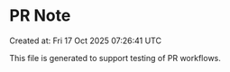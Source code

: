 # PR Note

Created at: Fri 17 Oct 2025 07:26:41 UTC

This file is generated to support testing of PR workflows.
